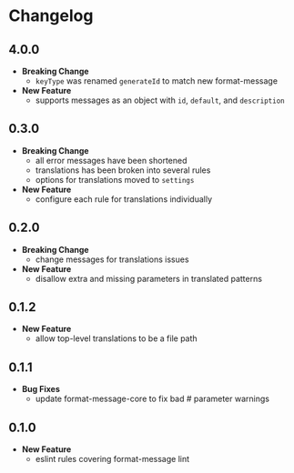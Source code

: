 # Changelog

## 4.0.0

* **Breaking Change**
  * `keyType` was renamed `generateId` to match new format-message
* **New Feature**
  * supports messages as an object with `id`, `default`, and `description`

## 0.3.0

* **Breaking Change**
  * all error messages have been shortened
  * translations has been broken into several rules
  * options for translations moved to `settings`
* **New Feature**
  * configure each rule for translations individually

## 0.2.0

* **Breaking Change**
  * change messages for translations issues
* **New Feature**
  * disallow extra and missing parameters in translated patterns

## 0.1.2

* **New Feature**
  * allow top-level translations to be a file path

## 0.1.1

* **Bug Fixes**
  * update format-message-core to fix bad # parameter warnings

## 0.1.0

* **New Feature**
  * eslint rules covering format-message lint
